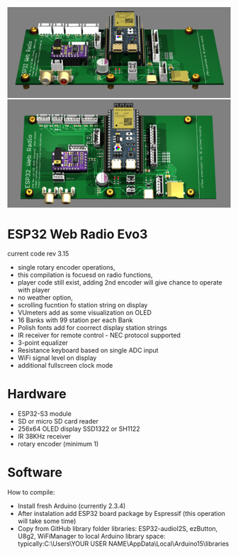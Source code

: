 <p align="center">
  <img src="Photos\ESP32_PCB_vis01.png" title="ESP32 Radio PCB vis1">
  <img src="Photos\ESP32_PCB_vis02.png" title="ESP32 Radio PCB vis2">
</p>


# ESP32 Web Radio Evo3
current code rev 3.15

- single rotary encoder operations, 
- this compilation is focuesd on radio functions,
- player code still exist, adding 2nd encoder will give chance to operate with player
- no weather option,
- scrolling fucntion fo station string on display
- VUmeters add as some visualization on OLED
- 16 Banks with 99 station per each Bank
- Polish fonts add for coorrect display station strings
- IR receiver for remote control - NEC protocol supported
- 3-point equalizer
- Resistance keyboard based on single ADC input
- WiFi signal level on display
- additional fullscreen clock mode



# Hardware

- ESP32-S3 module
- SD or micro SD card reader
- 256x64 OLED display SSD1322 or SH1122
- IR 38KHz receiver
- rotary encoder (minimum 1)

 
# Software

How to compile:
- Install fresh Arduino (currently 2.3.4)
- After instalation add ESP32 board package by Espressif (this operation will take some time)
- Copy from GitHub library folder libraries: 
  ESP32-audioI2S, ezButton, U8g2, WiFiManager to local Arduino library space:
  typically:C:\Users\YOUR USER NAME\AppData\Local\Arduino15\libraries

